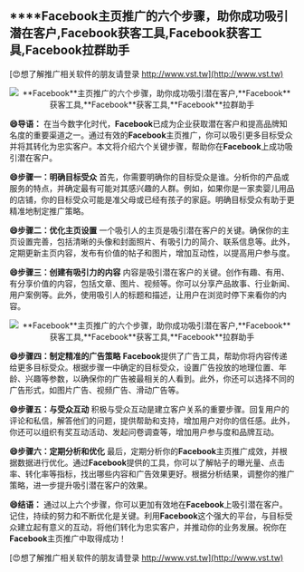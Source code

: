 ## ****Facebook**主页推广的六个步骤，助你成功吸引潜在客户,**Facebook**获客工具,**Facebook**获客工具,**Facebook**拉群助手**

[😍想了解推广相关软件的朋友请登录 http://www.vst.tw](http://www.vst.tw)

 <center><img src="https://vst.tw/MP4/tuiguang/png/5.png" alt="**Facebook**主页推广的六个步骤，助你成功吸引潜在客户,**Facebook**获客工具,**Facebook**获客工具,**Facebook**拉群助手"></center>

**😄导语：**
在当今数字化时代，**Facebook**已成为企业获取潜在客户和提高品牌知名度的重要渠道之一。通过有效的**Facebook**主页推广，你可以吸引更多目标受众并将其转化为忠实客户。本文将介绍六个关键步骤，帮助你在**Facebook**上成功吸引潜在客户。

**😄步骤一：明确目标受众**
首先，你需要明确你的目标受众是谁。分析你的产品或服务的特点，并确定最有可能对其感兴趣的人群。例如，如果你是一家卖婴儿用品的店铺，你的目标受众可能是准父母或已经有孩子的家庭。明确目标受众有助于更精准地制定推广策略。

**😄步骤二：优化主页设置**
一个吸引人的主页是吸引潜在客户的关键。确保你的主页设置完善，包括清晰的头像和封面照片、有吸引力的简介、联系信息等。此外，定期更新主页内容，发布有价值的帖子和图片，增加互动性，以提高用户参与度。

**😄步骤三：创建有吸引力的内容**
内容是吸引潜在客户的关键。创作有趣、有用、有分享价值的内容，包括文章、图片、视频等。你可以分享产品故事、行业新闻、用户案例等。此外，使用吸引人的标题和描述，让用户在浏览时停下来看你的内容。

 <center><img src="https://vst.tw/MP4/tuiguang/png/2.png" alt="**Facebook**主页推广的六个步骤，助你成功吸引潜在客户,**Facebook**获客工具,**Facebook**获客工具,**Facebook**拉群助手"></center>

**😄步骤四：制定精准的广告策略**
**Facebook**提供了广告工具，帮助你将内容传递给更多目标受众。根据步骤一中确定的目标受众，设置广告投放的地理位置、年龄、兴趣等参数，以确保你的广告被最相关的人看到。此外，你还可以选择不同的广告形式，如图片广告、视频广告、滑动广告等。

**😄步骤五：与受众互动**
积极与受众互动是建立客户关系的重要步骤。回复用户的评论和私信，解答他们的问题，提供帮助和支持，增加用户对你的信任感。此外，你还可以组织有奖互动活动、发起问卷调查等，增加用户参与度和品牌互动。

**😄步骤六：定期分析和优化**
最后，定期分析你的**Facebook**主页推广成效，并根据数据进行优化。通过**Facebook**提供的工具，你可以了解帖子的曝光量、点击率、转化率等指标，找出哪些内容和广告效果更好。根据分析结果，调整你的推广策略，进一步提升吸引潜在客户的效果。

**😄结语：**
通过以上六个步骤，你可以更加有效地在**Facebook**上吸引潜在客户。记住，持续的努力和不断优化是关键。利用**Facebook**这个强大的平台，与目标受众建立起有意义的互动，将他们转化为忠实客户，并推动你的业务发展。祝你在**Facebook**主页推广中取得成功！

[😍想了解推广相关软件的朋友请登录 http://www.vst.tw](http://www.vst.tw)



